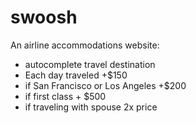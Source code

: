 # swoosh

An airline accommodations website:
   - autocomplete travel destination
   - Each day traveled +$150
   - if San Francisco or Los Angeles +$200
   - if first class + $500
   - if traveling with spouse 2x price
